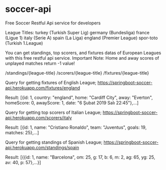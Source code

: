 # soccer-api
Free Soccer Restful Api service for developers

League Titles:
turkey		(Turkish Super Lig)
germany		(Bundesliga)
france		(Ligue 1)
italy		(Serie A)
spain		(La Liga)
england		(Premier League)
spor-toto	(Turkish 1.League)


You can get standings, top scorers, and fixtures datas of European Leagues with this free restful api service.
Important Note: Home and away scores of unplayed matches return -1 value!

/standings/{league-title}
/scorers/{league-title}
/fixtures/{league-title}

Query for getting fixtures of English League;
https://springboot-soccer-api.herokuapp.com/fixtures/england

Result:
        [{id: 1,
        country: "england",
        home: "Cardiff City",
        away: "Everton",
        homeScore: 0,
        awayScore: 1,
        date: "6 Şubat 2019 Salı 22:45"},...]

Query for getting top scorers of Italian League;
https://springboot-soccer-api.herokuapp.com/scorers/italy

Result:
        [{id: 1,
        name: "Cristiano Ronaldo",
        team: "Juventus",
        goals: 19,
        matches: 25},...]


Query for getting standings of Spanish League;
https://springboot-soccer-api.herokuapp.com/standings/spain

Result:
        [{{id: 1,
        name: "Barcelona",
        om: 25,
        g: 17,
        b: 6,
        m: 2,
        ag: 65,
        yg: 25,
        av: 40,
        p: 57},...}]
